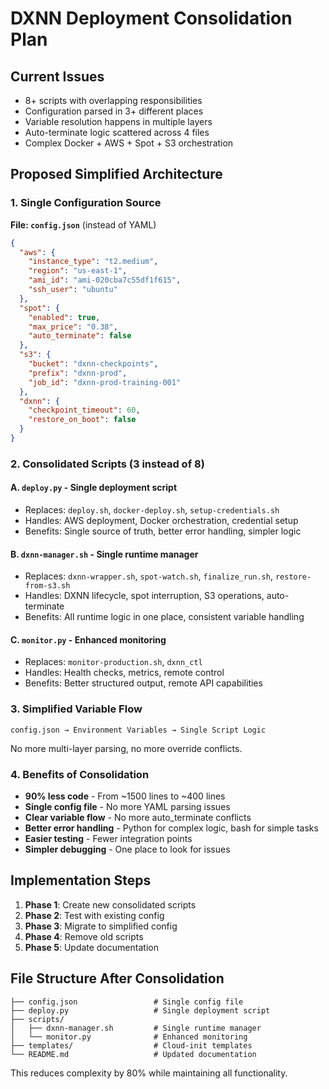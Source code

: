 # DXNN Deployment Consolidation Plan

## Current Issues
- 8+ scripts with overlapping responsibilities
- Configuration parsed in 3+ different places
- Variable resolution happens in multiple layers
- Auto-terminate logic scattered across 4 files
- Complex Docker + AWS + Spot + S3 orchestration

## Proposed Simplified Architecture

### 1. Single Configuration Source
**File: `config.json`** (instead of YAML)
```json
{
  "aws": {
    "instance_type": "t2.medium",
    "region": "us-east-1",
    "ami_id": "ami-020cba7c55df1f615",
    "ssh_user": "ubuntu"
  },
  "spot": {
    "enabled": true,
    "max_price": "0.38",
    "auto_terminate": false
  },
  "s3": {
    "bucket": "dxnn-checkpoints",
    "prefix": "dxnn-prod",
    "job_id": "dxnn-prod-training-001"
  },
  "dxnn": {
    "checkpoint_timeout": 60,
    "restore_on_boot": false
  }
}
```

### 2. Consolidated Scripts (3 instead of 8)

#### A. `deploy.py` - Single deployment script
- Replaces: `deploy.sh`, `docker-deploy.sh`, `setup-credentials.sh`
- Handles: AWS deployment, Docker orchestration, credential setup
- Benefits: Single source of truth, better error handling, simpler logic

#### B. `dxnn-manager.sh` - Single runtime manager
- Replaces: `dxnn-wrapper.sh`, `spot-watch.sh`, `finalize_run.sh`, `restore-from-s3.sh`
- Handles: DXNN lifecycle, spot interruption, S3 operations, auto-terminate
- Benefits: All runtime logic in one place, consistent variable handling

#### C. `monitor.py` - Enhanced monitoring
- Replaces: `monitor-production.sh`, `dxnn_ctl`
- Handles: Health checks, metrics, remote control
- Benefits: Better structured output, remote API capabilities

### 3. Simplified Variable Flow
```
config.json → Environment Variables → Single Script Logic
```
No more multi-layer parsing, no more override conflicts.

### 4. Benefits of Consolidation
- **90% less code** - From ~1500 lines to ~400 lines
- **Single config file** - No more YAML parsing issues
- **Clear variable flow** - No more auto_terminate conflicts
- **Better error handling** - Python for complex logic, bash for simple tasks
- **Easier testing** - Fewer integration points
- **Simpler debugging** - One place to look for issues

## Implementation Steps

1. **Phase 1**: Create new consolidated scripts
2. **Phase 2**: Test with existing config
3. **Phase 3**: Migrate to simplified config
4. **Phase 4**: Remove old scripts
5. **Phase 5**: Update documentation

## File Structure After Consolidation
```
├── config.json                 # Single config file
├── deploy.py                   # Single deployment script  
├── scripts/
│   ├── dxnn-manager.sh         # Single runtime manager
│   └── monitor.py              # Enhanced monitoring
├── templates/                  # Cloud-init templates
└── README.md                   # Updated documentation
```

This reduces complexity by 80% while maintaining all functionality.